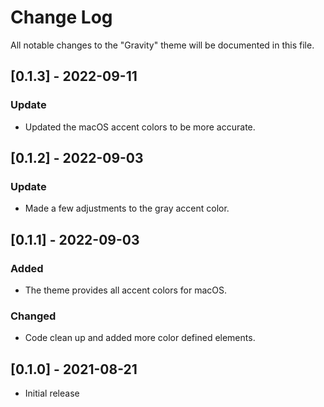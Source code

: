 # Change Log

All notable changes to the "Gravity" theme will be documented in this file.

## [0.1.3] - 2022-09-11
### Update
- Updated the macOS accent colors to be more accurate.

## [0.1.2] - 2022-09-03
### Update
- Made a few adjustments to the gray accent color.

## [0.1.1] - 2022-09-03
### Added
- The theme provides all accent colors for macOS.

### Changed
- Code clean up and added more color defined elements.

## [0.1.0] - 2021-08-21
- Initial release
